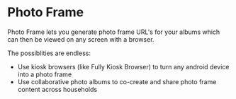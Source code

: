# Photo Frame

Photo Frame lets you generate photo frame URL's for your albums which can then be viewed on any screen with a browser.

The possiblities are endless:
- Use kiosk browsers (like Fully Kiosk Browser) to turn any android device into a photo frame
- Use collaborative photo albums to co-create and share photo frame content across households
